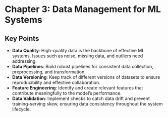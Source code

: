 # Chapter 3: Data Management for ML Systems

## Key Points

- **Data Quality**: High-quality data is the backbone of effective ML systems. Issues such as noise, missing data, and outliers need addressing.
- **Data Pipelines**: Build robust pipelines for consistent data collection, preprocessing, and transformation.
- **Data Versioning**: Keep track of different versions of datasets to ensure reproducibility and effective collaboration.
- **Feature Engineering**: Identify and create relevant features that contribute meaningfully to the model’s performance.
- **Data Validation**: Implement checks to catch data drift and prevent training-serving skew, ensuring data consistency throughout the system lifecycle.
